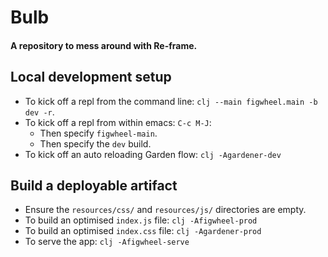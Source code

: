 # Bulb

#### A repository to mess around with Re-frame.

## Local development setup

- To kick off a repl from the command line: `clj --main figwheel.main -b dev -r`.
- To kick off a repl from within emacs: `C-c M-J`:
  - Then specify `figwheel-main`.
  - Then specify the `dev` build.
- To kick off an auto reloading Garden flow: `clj -Agardener-dev` 

## Build a deployable artifact
- Ensure the `resources/css/` and `resources/js/` directories are empty.
- To build an optimised `index.js` file: `clj -Afigwheel-prod`
- To build an optimised `index.css` file: `clj -Agardener-prod`
- To serve the app: `clj -Afigwheel-serve`
